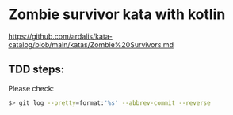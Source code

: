 # Zombie survivor kata with kotlin

https://github.com/ardalis/kata-catalog/blob/main/katas/Zombie%20Survivors.md

## TDD steps:

Please check:

```bash
$> git log --pretty=format:'%s' --abbrev-commit --reverse
```